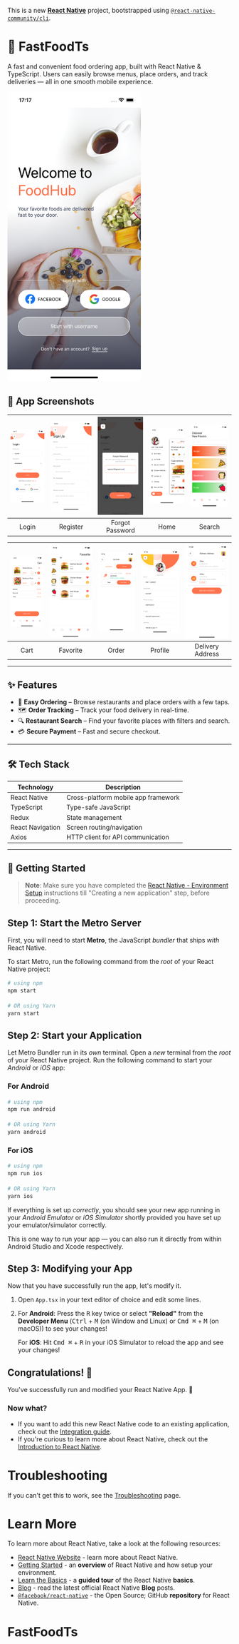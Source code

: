 This is a new [**React Native**](https://reactnative.dev) project, bootstrapped using [`@react-native-community/cli`](https://github.com/react-native-community/cli).

# 🍔 FastFoodTs

A fast and convenient food ordering app, built with React Native & TypeScript. Users can easily browse menus, place orders, and track deliveries — all in one smooth mobile experience.

<!-- ![Demo](./assets/intro/wellcome_screen.png) -->
<p>
  <img src="./assets/intro/wellcome_screen.png" width="300" />
</p>

## 📱 App Screenshots

| ![](./assets/intro/login_screen.png) | ![](./assets/intro/sign_up_screen.png) | ![](./assets/intro/forgot_email_screen.png) | ![](./assets/intro/home_screen.png) | ![](./assets/intro/search_screen.png) |
|:--:|:--:|:--:|:--:|:--:|
| Login | Register | Forgot Password | Home | Search |

| ![](./assets/intro/cart_screen.png) | ![](./assets/intro/favorite_screen.png) | ![](./assets/intro/order_screen.png) | ![](./assets/intro/profile_screen.png) | ![](./assets/intro/delivery_address_screen.png) |
|:--:|:--:|:--:|:--:|:--:|
| Cart | Favorite | Order | Profile | Delivery Address |


---

## ✨ Features

- 🛒 **Easy Ordering** – Browse restaurants and place orders with a few taps.
- 🗺️ **Order Tracking** – Track your food delivery in real-time.
- 🔍 **Restaurant Search** – Find your favorite places with filters and search.
- 💳 **Secure Payment** – Fast and secure checkout.

---

## 🛠 Tech Stack

| Technology | Description |
|------------|-------------|
| React Native | Cross-platform mobile app framework |
| TypeScript | Type-safe JavaScript |
| Redux | State management |
| React Navigation | Screen routing/navigation |
| Axios | HTTP client for API communication |

---

## 🚀 Getting Started

>**Note**: Make sure you have completed the [React Native - Environment Setup](https://reactnative.dev/docs/environment-setup) instructions till "Creating a new application" step, before proceeding.

## Step 1: Start the Metro Server

First, you will need to start **Metro**, the JavaScript _bundler_ that ships _with_ React Native.

To start Metro, run the following command from the _root_ of your React Native project:

```bash
# using npm
npm start

# OR using Yarn
yarn start
```

## Step 2: Start your Application

Let Metro Bundler run in its _own_ terminal. Open a _new_ terminal from the _root_ of your React Native project. Run the following command to start your _Android_ or _iOS_ app:

### For Android

```bash
# using npm
npm run android

# OR using Yarn
yarn android
```

### For iOS

```bash
# using npm
npm run ios

# OR using Yarn
yarn ios
```

If everything is set up _correctly_, you should see your new app running in your _Android Emulator_ or _iOS Simulator_ shortly provided you have set up your emulator/simulator correctly.

This is one way to run your app — you can also run it directly from within Android Studio and Xcode respectively.

## Step 3: Modifying your App

Now that you have successfully run the app, let's modify it.

1. Open `App.tsx` in your text editor of choice and edit some lines.
2. For **Android**: Press the <kbd>R</kbd> key twice or select **"Reload"** from the **Developer Menu** (<kbd>Ctrl</kbd> + <kbd>M</kbd> (on Window and Linux) or <kbd>Cmd ⌘</kbd> + <kbd>M</kbd> (on macOS)) to see your changes!

   For **iOS**: Hit <kbd>Cmd ⌘</kbd> + <kbd>R</kbd> in your iOS Simulator to reload the app and see your changes!

## Congratulations! :tada:

You've successfully run and modified your React Native App. :partying_face:

### Now what?

- If you want to add this new React Native code to an existing application, check out the [Integration guide](https://reactnative.dev/docs/integration-with-existing-apps).
- If you're curious to learn more about React Native, check out the [Introduction to React Native](https://reactnative.dev/docs/getting-started).

# Troubleshooting

If you can't get this to work, see the [Troubleshooting](https://reactnative.dev/docs/troubleshooting) page.

# Learn More

To learn more about React Native, take a look at the following resources:

- [React Native Website](https://reactnative.dev) - learn more about React Native.
- [Getting Started](https://reactnative.dev/docs/environment-setup) - an **overview** of React Native and how setup your environment.
- [Learn the Basics](https://reactnative.dev/docs/getting-started) - a **guided tour** of the React Native **basics**.
- [Blog](https://reactnative.dev/blog) - read the latest official React Native **Blog** posts.
- [`@facebook/react-native`](https://github.com/facebook/react-native) - the Open Source; GitHub **repository** for React Native.
# FastFoodTs